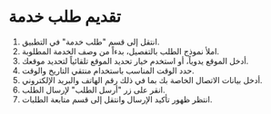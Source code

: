 # تقديم طلب خدمة

1. انتقل إلى قسم "طلب خدمة" في التطبيق.
2. املأ نموذج الطلب بالتفصيل، بدءاً من وصف الخدمة المطلوبة.
3. أدخل الموقع يدوياً، أو استخدم خيار تحديد الموقع تلقائياً لتحديد موقعك.
4. حدد الوقت المناسب باستخدام منتقي التاريخ والوقت.
5. أدخل بيانات الاتصال الخاصة بك بما في ذلك رقم الهاتف والبريد الإلكتروني.
6. انقر على زر "أرسل الطلب" لإرسال الطلب.
7. انتظر ظهور تأكيد الإرسال وانتقل إلى قسم متابعة الطلبات.